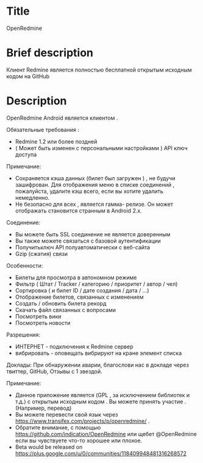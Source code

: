 Title
===========
OpenRedmine

Brief description
===========
Клиент Redmine является полностью бесплатной открытым исходным кодом на GitHub


Description
==========
OpenRedmine Android является клиентом .

Обязательные требования :
* Redmine 1.2 или более поздней
* ( Может быть изменен с персональными настройками ) API ключ доступа

Примечание:
* Сохраняется кэша данных (билет был загружен ) , не будучи зашифрован. Для отображения меню в списке соединений , пожалуйста, удалите кэш всего, если вы хотите удалить немедленно. 
* Не безопасно для всех , является гамма- релизе. Он может отображать становится странным в Android 2.x.

Соединение:
* Вы можете быть SSL соединение не является доверенным
* Вы также можете связаться с базовой аутентификации
* Получитьключ API полуавтоматически с веб-сайта
* Gzip (сжатия) связи

Особенности:
* Билеты для просмотра в автономном режиме
* Фильтр ( Штат / Tracker / категорию / приоритет / автор / чел)
* Сортировка ( и билет ID / дате создания / дата / ...)
* Отображение билетов, связанных с изменением
* Создать / обновить билета рекорд
* Скачать файл связанных с вопросами
* Посмотреть вики
* Посмотреть новости

Разрешения:
* ИНТЕРНЕТ - подключения к Redmine сервер
* вибрировать - оповещать вибрируют на кране элемент списка

Доклады:
При обнаружении аварии, благослови нас в докладе через твиттер, GitHub, Отзывы с 1 звездой.

Примечание:
* Данное приложение является (GPL , за исключением библиотек и т.д.) с открытым исходным кодом . Вы можете принять участие . (Например, перевод)
* Вы можете перевести свой ​​язык через https://www.transifex.com/projects/p/openredmine/ .
* Обратите внимание, с помощью https://github.com/indication/OpenRedmine или щебет @OpenRedmine если вы чувствуете что-то хорошее или плохое.
* Beta would be released on https://plus.google.com/u/0/communities/118409948481316268572